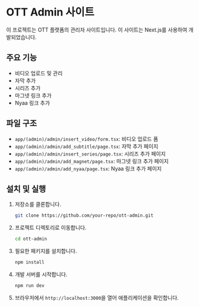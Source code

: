# OTT Admin 사이트

이 프로젝트는 OTT 플랫폼의 관리자 사이트입니다. 이 사이트는 Next.js를 사용하여 개발되었습니다.

## 주요 기능

- 비디오 업로드 및 관리
- 자막 추가
- 시리즈 추가
- 마그넷 링크 추가
- Nyaa 링크 추가

## 파일 구조

- `app/(admin)/admin/insert_video/form.tsx`: 비디오 업로드 폼
- `app/(admin)/admin/add_subtitle/page.tsx`: 자막 추가 페이지
- `app/(admin)/admin/insert_series/page.tsx`: 시리즈 추가 페이지
- `app/(admin)/admin/add_magnet/page.tsx`: 마그넷 링크 추가 페이지
- `app/(admin)/admin/add_nyaa/page.tsx`: Nyaa 링크 추가 페이지

## 설치 및 실행

1. 저장소를 클론합니다.

   ```bash
   git clone https://github.com/your-repo/ott-admin.git
   ```

2. 프로젝트 디렉토리로 이동합니다.

   ```bash
   cd ott-admin
   ```

3. 필요한 패키지를 설치합니다.

   ```bash
   npm install
   ```

4. 개발 서버를 시작합니다.

   ```bash
   npm run dev
   ```

5. 브라우저에서 `http://localhost:3000`을 열어 애플리케이션을 확인합니다.
